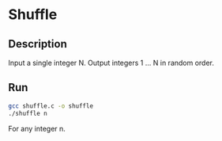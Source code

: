 # Shuffle
## Description
Input a single integer N.
Output integers 1 ... N in random order. 

## Run
```bash
gcc shuffle.c -o shuffle
./shuffle n
```
For any integer n.
